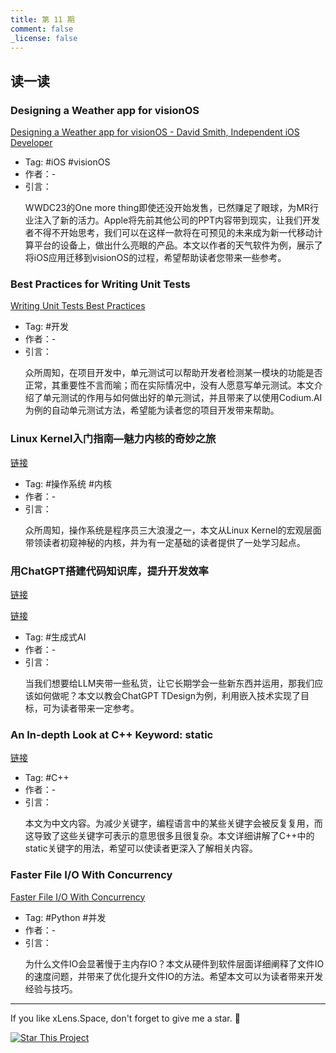 ```yaml
---
title: 第 11 期
comment: false
_license: false
---
```


## 读一读

### Designing a Weather app for visionOS

[Designing a Weather app for visionOS - David Smith, Independent iOS Developer](http://david-smith.org/blog/2023/07/12/design-notes-40)

- Tag: #iOS #visionOS
- 作者：-
- 引言：
    <p>WWDC23的One more thing即使还没开始发售，已然赚足了眼球，为MR行业注入了新的活力。Apple将先前其他公司的PPT内容带到现实，让我们开发者不得不开始思考，我们可以在这样一款将在可预见的未来成为新一代移动计算平台的设备上，做出什么亮眼的产品。本文以作者的天气软件为例，展示了将iOS应用迁移到visionOS的过程，希望帮助读者您带来一些参考。</p>

### Best Practices for Writing Unit Tests

[Writing Unit Tests Best Practices](https://www.codium.ai/blog/best-practices-for-writing-unit-tests/)

- Tag: #开发 
- 作者：-
- 引言：
    <p>众所周知，在项目开发中，单元测试可以帮助开发者检测某一模块的功能是否正常，其重要性不言而喻；而在实际情况中，没有人愿意写单元测试。本文介绍了单元测试的作用与如何做出好的单元测试，并且带来了以使用Codium.AI为例的自动单元测试方法，希望能为读者您的项目开发带来帮助。</p>

### Linux Kernel入门指南—魅力内核的奇妙之旅

[链接](https://mp.weixin.qq.com/s/kDiBBFXuYIbGNyJrS1GEuw)

- Tag: #操作系统 #内核
- 作者：-
- 引言：
    <p>众所周知，操作系统是程序员三大浪漫之一，本文从Linux Kernel的宏观层面带领读者初窥神秘的内核，并为有一定基础的读者提供了一处学习起点。</p>

### 用ChatGPT搭建代码知识库，提升开发效率

[链接](https://mp.weixin.qq.com/s/MpF9xBHYjgnCHNkFn1AsOA)

[链接](https://mp.weixin.qq.com/s?__biz=MjM5ODYwMjI2MA==&mid=2649779727&idx=1&sn=a70c679b52394a311615306ee7013604&chksm=beccfd7489bb7462006d9f0530c11ebafecf928e313d2f03c1394ffc17162da543b9f6cc2266&scene=132#wechat_redirect)

- Tag: #生成式AI 
- 作者：-
- 引言：
    <p>当我们想要给LLM夹带一些私货，让它长期学会一些新东西并运用，那我们应该如何做呢？本文以教会ChatGPT TDesign为例，利用嵌入技术实现了目标，可为读者带来一定参考。</p>

### An In-depth Look at C++ Keyword: static

[链接](https://mp.weixin.qq.com/s/GEBi8sEjRLWeUlYu4kgDAA)

- Tag: #C++
- 作者：-
- 引言：
    <p>本文为中文内容。为减少关键字，编程语言中的某些关键字会被反复复用，而这导致了这些关键字可表示的意思很多且很复杂。本文详细讲解了C++中的static关键字的用法，希望可以使读者更深入了解相关内容。</p>

### Faster File I/O With Concurrency

[Faster File I/O With Concurrency](https://superfastpython.com/faster-file-io-with-concurrency/)

- Tag: #Python #并发
- 作者：-
- 引言：
    <p>为什么文件IO会显著慢于主内存IO？本文从硬件到软件层面详细阐释了文件IO的速度问题，并带来了优化提升文件IO的方法。希望本文可以为读者带来开发经验与技巧。</p>

---

If you like xLens.Space, don't forget to give me a star. :star2:

[![Star This Project](https://img.shields.io/github/stars/xLensSpace/xlensspace.github.io?label=Stars&style=social)](https://github.com/xLensSpace/xlensspace.github.io)
